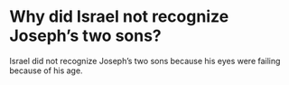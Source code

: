 # Why did Israel not recognize Joseph’s two sons?

Israel did not recognize Joseph’s two sons because his eyes were failing because of his age.
